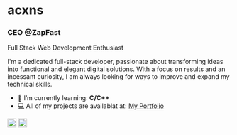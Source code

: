 <h1 align="left">acxns</h1>
  <h3 align="left">CEO @ZapFast</h3>
  <p align="left">Full Stack Web Development Enthusiast</h3>
  <p>I'm a dedicated full-stack developer, passionate about transforming ideas into functional and elegant digital solutions. With a focus on results and an incessant curiosity, I am always looking for ways to improve and expand my technical skills.</p>
  
  - 🌱 I’m currently learning: **C/C++**
  - 💻 All of my projects are availablat at: [My Portfolio](https://.com)

<div align="left">
  <img src="https://img.shields.io/static/v1?message=LinkedIn&logo=linkedin&label=&color=3071f2&logoColor=white&labelColor=3071f2&style=for-the-badge" height="20" alt="linkedin logo"  />
  <a href="https://example.com/santoskkkaj" target="_blank">
    <img src="https://img.shields.io/static/v1?message=Discord&logo=discord&label=&color=3071f2&logoColor=white&labelColor=3071f2&style=for-the-badge" height="20" alt="discord logo"  />
  </a>
</div>
